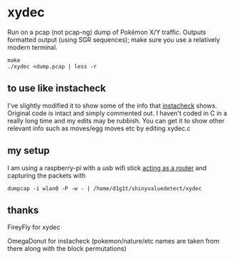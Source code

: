 
 xydec
=======

  Run on a pcap (not pcap-ng) dump of Pokémon X/Y traffic.  Outputs formatted
  output (using SGR sequences); make sure you use a relatively modern terminal.

    make
    ./xydec <dump.pcap | less -r


 to use like instacheck
-----
I've slightly modified it to show some of the info that [instacheck](http://www.smogon.com/forums/threads/instacheck-hotspot-a-fast-pok%C3%A9mon-checker-for-xy.3492531/) shows. Original code is intact and simply commented out.
I haven't coded in C in a really long time and my edits may be rubbish.
You can get it to show other relevant info such as moves/egg moves etc by editing xydec.c

 my setup
-----
I am using a raspberry-pi with a usb wifi stick [acting as a router](http://elinux.org/RPI-Wireless-Hotspot) and capturing the packets with

    dumpcap -i wlan0 -P -w - | /home/d1g1t/shinyvaluedetect/xydec

 thanks
-----
FireyFly for xydec

OmegaDonut for instacheck (pokemon/nature/etc names are taken from there along with the block permutations)
